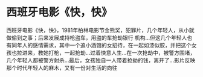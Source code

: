 # 西班牙电影《快，快》

西班牙电影《快，快》，1981年柏林电影节金熊奖，犯罪片，几个年轻人，从小就做偷到之事；后来发展成持枪盗车，用盗的车抢劫银行 机构…但这几个年轻人也有同年人的感情需求，其中一个追小酒馆的女招待，在一起如漆似胶，并把这个女孩也拉进来，教她打枪，一起抢劫…过着快意人生…在一次抢劫中，被警方围堵，几个年轻人都被警方射杀…最后，女孩独自一人带着抢劫的钱，离开了…影片反映那个时代年轻人的麻木，又有一份对生活的向往